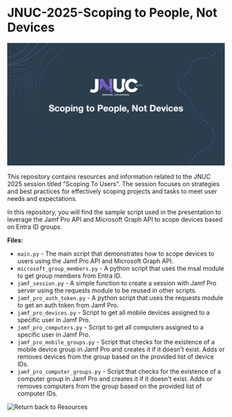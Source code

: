 # JNUC-2025-Scoping to People, Not Devices

![Scoping to People, Not Devices](images/scoping-to-people-not-devices.png)

This repository contains resources and information related to the JNUC 2025 session titled "Scoping To Users". The session focuses on strategies and best practices for effectively scoping projects and tasks to meet user needs and expectations.

In this repository,
you will find the sample script used in the presentation to leverage the Jamf Pro API and Microsoft Graph API to scope devices based on Entra ID groups.


**Files:**
- `main.py` \- The main script that demonstrates how to scope devices to users using the Jamf Pro API and Microsoft Graph API.
- `microsoft_group_members.py` \- A python script that uses the msal module to get group members from Entra ID.
- `jamf_session.py` \- A simple function to create a session with Jamf Pro server using the requests module to be reused in other scripts.
- `jamf_pro_auth_token.py` \- A python script that uses the requests module to get an auth token from Jamf Pro.
- `jamf_pro_devices.py` \- Script to get all mobile devices assigned to a specific user in Jamf Pro.
- `jamf_pro_computers.py` \- Script to get all computers assigned to a specific user in Jamf Pro.
- `jamf_pro_mobile_groups.py` \- Script that checks for the existence of a mobile device group in Jamf Pro and creates it if it doesn't exist. Adds or removes devices from the group based on the provided list of device IDs.
- `jamf_pro_computer_groups.py` \- Script that checks for the existence of a computer group in Jamf Pro and creates it if it doesn't exist. Adds or removes computers from the group based on the provided list of computer IDs.

![Return back to Resources](https://jamf-view.highspot.com/viewer/45e7c309a9eda5295cc435083c288303)
